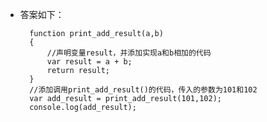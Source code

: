 - 答案如下：

    	function print_add_result(a,b)
    	{
        	//声明变量result，并添加实现a和b相加的代码
        	var result = a + b;
        	return result;
    	}
    	//添加调用print_add_result()的代码，传入的参数为101和102
    	var add_result = print_add_result(101,102);
    	console.log(add_result);